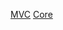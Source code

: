 <a href="https://github.com/yashkhokhar28/Steps/">MVC</a>
<a href="https://github.com/Madhuresh-Fichadiya/BTech-Sem-6">Core</a>
